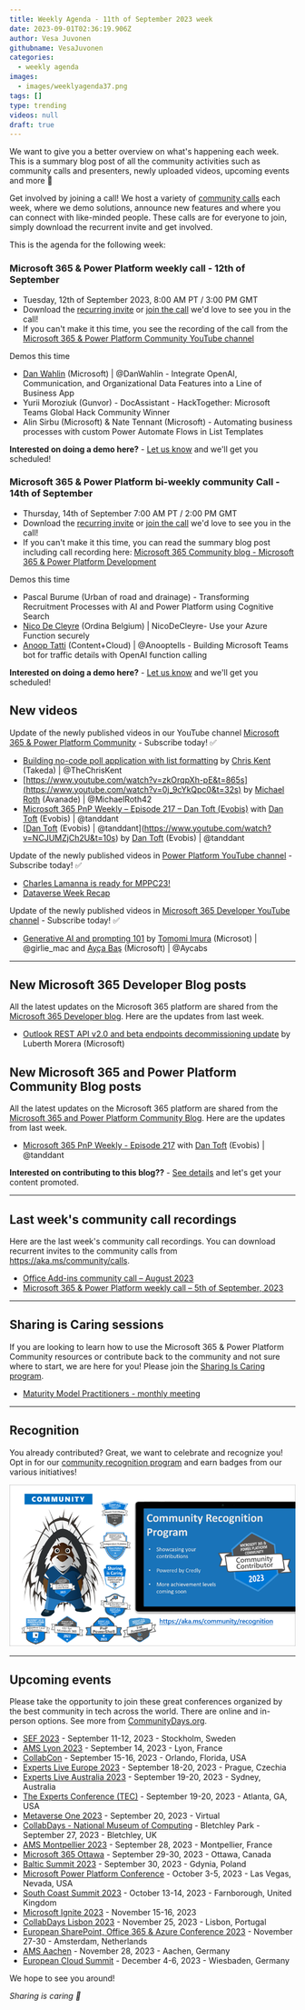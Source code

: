 ```yaml
---
title: Weekly Agenda - 11th of September 2023 week
date: 2023-09-01T02:36:19.906Z
author: Vesa Juvonen
githubname: VesaJuvonen
categories:
  - weekly agenda
images:
  - images/weeklyagenda37.png
tags: []
type: trending
videos: null
draft: true
---
```


We want to give you a better overview on what's happening each week. This is a summary blog post of all the community activities such as community calls and presenters, newly uploaded videos, upcoming events and more 🚀

Get involved by joining a call! We host a variety of [community calls](https://aka.ms/community/calls) each week, where we demo solutions, announce new features and where you can connect with like-minded people. These calls are for everyone to join, simply download the recurrent invite and get involved.

This is the agenda for the following week:

### Microsoft 365 & Power Platform weekly call - 12th of September

* Tuesday, 12th of September 2023, 8:00 AM PT / 3:00 PM GMT
* Download the [recurring invite](https://aka.ms/m365-dev-call) or [join the call](https://aka.ms/m365-dev-call-join) we'd love to see you in the call!
* If you can't make it this time, you see the recording of the call from the [Microsoft 365 & Power Platform Community YouTube channel](https://www.youtube.com/playlist?list=PLR9nK3mnD-OUQOW86tT5dkCRQAVGY7DlH)

Demos this time

* [Dan Wahlin](https://twitter.com/DanWahlin) (Microsoft) | @DanWahlin - Integrate OpenAI, Communication, and Organizational Data Features into a Line of Business App
* Yurii Moroziuk (Gunvor) - DocAssistant - HackTogether: Microsoft Teams Global Hack Community Winner
* Alin Sirbu  (Microsoft) & Nate Tennant (Microsoft) - Automating business processes with custom Power Automate Flows in List Templates


**Interested on doing a demo here?** - [Let us know](https://aka.ms/community/request/demo) and we'll get you scheduled!


### Microsoft 365 & Power Platform bi-weekly community Call - 14th of September

* Thursday, 14th of September 7:00 AM PT / 2:00 PM GMT
* Download the [recurring invite](https://aka.ms/spdev-sig-call) or [join the call](https://aka.ms/spdev-sig-call-join) we'd love to see you in the call!
* If you can't make it this time, you can read the summary blog post including call recording here: [Microsoft 365 Community blog - Microsoft 365 & Power Platform Development](https://pnp.github.io/blog/categories/microsoft-365-and-power-platform-development-community-call/)

Demos this time

* Pascal Burume (Urban of road and drainage) - Transforming Recruitment Processes with AI and Power Platform using Cognitive Search
* [Nico De Cleyre](https://twitter.com/NicoDeCleyre) (Ordina Belgium) | NicoDeCleyre- Use your Azure Function securely
* [Anoop Tatti](https://twitter.com/anooptells) (Content+Cloud) | @Anooptells - Building Microsoft Teams bot for traffic details with OpenAI function calling

**Interested on doing a demo here?** - [Let us know](https://aka.ms/community/request/demo) and we'll get you scheduled!


## New videos 

Update of the newly published videos in our YouTube channel [Microsoft 365 & Power Platform Community](https://www.youtube.com/channel/UC_mKdhw-V6CeCM7gTo_Iy7w) - Subscribe today! ✅

* [Building no-code poll application with list formatting](https://www.youtube.com/watch?v=Qwx_BtYOGjw) by  [Chris Kent](https://twitter.com/theChrisKent) (Takeda) | @TheChrisKent
* [https://www.youtube.com/watch?v=zkOrqpXh-pE&t=865s](https://www.youtube.com/watch?v=0j_9cYkQpc0&t=32s) by [Michael Roth](https://twitter.com/michaelroth42) (Avanade) | @MichaelRoth42
* [Microsoft 365 PnP Weekly – Episode 217 – Dan Toft (Evobis)](https://www.youtube.com/watch?v=WtoR_GNlGak&t=2719s) with [Dan Toft](tanddant) (Evobis) | @tanddant
* [[Dan Toft](tanddant) (Evobis) | @tanddant](https://www.youtube.com/watch?v=NCJUMZjCh2U&t=10s) by [Dan Toft](tanddant) (Evobis) | @tanddant

Update of the newly published videos in [Power Platform YouTube channel](https://www.youtube.com/@mspowerplatform) - Subscribe today! ✅

* [Charles Lamanna is ready for MPPC23!](https://www.youtube.com/watch?v=ENn5wT873wo)
* [Dataverse Week Recap](https://www.youtube.com/watch?v=2s_m0S4u5Ds)


Update of the newly published videos in [Microsoft 365 Developer YouTube channel](https://www.youtube.com/@Microsoft365Developer) - Subscribe today! ✅

* [Generative AI and prompting 101](https://www.youtube.com/watch?v=PGI6oxbcYDc) by [Tomomi Imura](https://twitter.com/girlie_mac) (Microsot) | @girlie_mac and [Ayça Baş](https://twitter.com/aycabs) (Microsoft) | @Aycabs

---

## New Microsoft 365 Developer Blog posts

All the latest updates on the Microsoft 365 platform are shared from the [Microsoft 365 Developer blog](https://devblogs.microsoft.com/microsoft365dev/). Here are the updates from last week.

* [Outlook REST API v2.0 and beta endpoints decommissioning update](https://devblogs.microsoft.com/microsoft365dev/outlook-rest-api-v2-0-and-beta-endpoints-decommissioning-update/) by Luberth Morera (Microsoft)

## New Microsoft 365 and Power Platform Community Blog posts

All the latest updates on the Microsoft 365 platform are shared from the [Microsoft 365 and Power Platform Community Blog](https://pnp.github.io/blog/). Here are the updates from last week.

* [Microsoft 365 PnP Weekly - Episode 217](https://pnp.github.io/blog/microsoft-365-pnp-weekly/episode-217/) with [Dan Toft](tanddant) (Evobis) | @tanddant

**Interested on contributing to this blog??** - [See details](https://pnp.github.io/blog/post/contribute-blog/) and let's get your content promoted.

---

## Last week's community call recordings

Here are the last week's community call recordings. You can download recurrent invites to the community calls from https://aka.ms/community/calls.

* [Office Add-ins community call – August 2023](https://www.youtube.com/watch?v=zkOrqpXh-pE&t=865s)
* [Microsoft 365 & Power Platform weekly call – 5th of September, 2023](https://www.youtube.com/watch?v=nfH9epR5Pwk&t=2429s)

---

## Sharing is Caring sessions

If you are looking to learn how to use the Microsoft 365 & Power Platform Community resources or contribute back to the community and not sure where to start, we are here for you! Please join the [Sharing Is Caring program](https://pnp.github.io/sharing-is-caring/).

* [Maturity Model Practitioners - monthly meeting](https://aka.ms/mm4m365/invite)

---

## Recognition

You already contributed? Great, we want to celebrate and recognize you! Opt in for our [community recognition program](https://pnp.github.io/recognitionprogram/) and earn badges from our various initiatives! 

![together-221201.png](images/community-recognization-program.png)

---

## Upcoming events

Please take the opportunity to join these great conferences organized by the best community in tech across the world. There are online and in-person options. See more from [CommunityDays.org](https://www.communitydays.org/).

* [SEF 2023](https://www.communitydays.org/event/2023-09-11/sef-2023) - September 11-12, 2023 - Stockholm, Sweden
* [AMS Lyon 2023](https://www.communitydays.org/event/2023-09-14/ams-lyon-2023) - September 14, 2023 - Lyon, France
* [CollabCon](https://www.communitydays.org/event/2023-09-15/collabcon) - September 15-16, 2023 - Orlando, Florida, USA
* [Experts Live Europe 2023](https://www.communitydays.org/event/2023-09-18/experts-live-europe-2023) - September 18-20, 2023 - Prague, Czechia
* [Experts Live Australia 2023](https://www.communitydays.org/event/2023-09-19/expertlive-australia-2023) - September 19-20, 2023 - Sydney, Australia
* [The Experts Conference (TEC)](https://www.communitydays.org/event/2023-09-19/the-experts-conference-2023) - September 19-20, 2023 - Atlanta, GA, USA
* [Metaverse One 2023](https://www.communitydays.org/event/2023-09-20/metaverse-one-2023) - September 20, 2023 - Virtual
* [CollabDays - National Museum of Computing](https://www.communitydays.org/event/2023-09-27/collabdays-national-museum-of-computing-bletchley-park) - Bletchley Park - September 27, 2023 - Bletchley, UK
* [AMS Montpellier 2023](https://www.communitydays.org/event/2023-09-28/ams-montpellier-2023) - September 28, 2023 - Montpellier, France
* [Microsoft 365 Ottawa](https://www.communitydays.org/event/2023-09-29/microsoft-365-ottawa) - September 29-30, 2023 - Ottawa, Canada
* [Baltic Summit 2023](https://www.communitydays.org/event/2023-09-30/baltic-summit-2023) - September 30, 2023 - Gdynia, Poland
* [Microsoft Power Platform Conference](https://powerplatformconf.com/) - October 3-5, 2023 - Las Vegas, Nevada, USA
* [South Coast Summit 2023](https://www.southcoastsummit.com/) - October 13-14, 2023 - Farnborough, United Kingdom
* [Microsoft Ignite 2023](https://ignite.microsoft.com/) - November 15-16, 2023
* [CollabDays Lisbon 2023](https://www.collabdays.org/2023-lisbon/) - November 25, 2023 - Lisbon, Portugal
* [European SharePoint, Office 365 & Azure Conference 2023](https://www.sharepointeurope.com/) - November 27-30 - Amsterdam, Netherlands
* [AMS Aachen](https://www.communitydays.org/event/2023-11-28/ams-aachen) - November 28, 2023 - Aachen, Germany
* [European Cloud Summit](https://www.cloudsummit.eu/) - December 4-6, 2023 - Wiesbaden, Germany

We hope to see you around!

_Sharing is caring 🧡_
